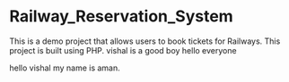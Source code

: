 # Railway_Reservation_System
This is a demo project that allows users to book tickets for Railways. This project is built using PHP.
vishal is a good boy
hello everyone 

hello vishal my name is aman.
